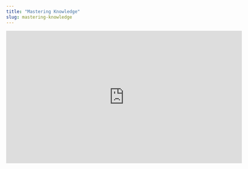 ```yaml
---
title: "Mastering Knowledge"
slug: mastering-knowledge
---
```


<embed src="https://s3.amazonaws.com/mgwu-misc/MS-17/Slides/Master+Anything+-+Knowledge.pdf" width="640" height="360" type='application/pdf'>

